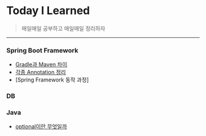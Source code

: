 # Today I Learned
>매일매일 공부하고 매일매일 정리하자

---------------------------------------------------------------------------------------------------------------------- 

### Spring Boot Framework
 * [Gradle과 Maven 차이](https://github.com/WannyWanny/TIL/blob/master/Spring/Maven.md)
 * [각종 Annotation 정리](https://github.com/WannyWanny/TIL/blob/master/Spring/Annotation.md)
 * [Spring Framework 동작 과정]

### DB

### Java
 * [optional<T>이란 무엇일까](https://github.com/WannyWanny/TIL/blob/master/Java/Optional.md)
